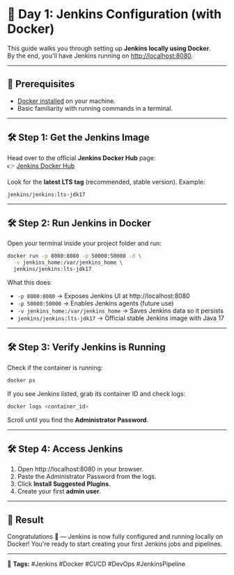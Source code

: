 # 🚀 Day 1: Jenkins Configuration (with Docker)

This guide walks you through setting up **Jenkins locally using Docker**.  
By the end, you'll have Jenkins running on [http://localhost:8080](http://localhost:8080).

---

## 📌 Prerequisites

- [Docker installed](https://docs.docker.com/get-docker/) on your machine.
- Basic familiarity with running commands in a terminal.

---

## 🛠️ Step 1: Get the Jenkins Image

Head over to the official **Jenkins Docker Hub** page:  
👉 [Jenkins Docker Hub](https://hub.docker.com/r/jenkins/jenkins)

Look for the **latest LTS tag** (recommended, stable version). Example:

```
jenkins/jenkins:lts-jdk17
```

---

## 🛠️ Step 2: Run Jenkins in Docker

Open your terminal inside your project folder and run:

```bash
docker run -p 8080:8080 -p 50000:50000 -d \
  -v jenkins_home:/var/jenkins_home \
  jenkins/jenkins:lts-jdk17
```

What this does:

- `-p 8080:8080` → Exposes Jenkins UI at http://localhost:8080
- `-p 50000:50000` → Enables Jenkins agents (future use)
- `-v jenkins_home:/var/jenkins_home` → Saves Jenkins data so it persists
- `jenkins/jenkins:lts-jdk17` → Official stable Jenkins image with Java 17

---

## 🛠️ Step 3: Verify Jenkins is Running

Check if the container is running:

```bash
docker ps
```

If you see Jenkins listed, grab its container ID and check logs:

```bash
docker logs <container_id>
```

Scroll until you find the **Administrator Password**.

---

## 🛠️ Step 4: Access Jenkins

1. Open http://localhost:8080 in your browser.
2. Paste the Administrator Password from the logs.
3. Click **Install Suggested Plugins**.
4. Create your first **admin user**.

---

## 🎉 Result

Congratulations 🎊 — Jenkins is now fully configured and running locally on Docker! You're ready to start creating your first Jenkins jobs and pipelines.

---

🔖 **Tags:** #Jenkins #Docker #CI/CD #DevOps #JenkinsPipeline
